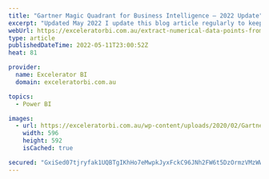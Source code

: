 ```yaml
---
title: "Gartner Magic Quadrant for Business Intelligence – 2022 Update"
excerpt: "Updated May 2022 I update this blog article regularly to keep track of how Microsoft is progressing on its strategic journey in building a world class BI platform.  Gartner released the 2022 magic quadrant for Business Intelligence in March 2022.  As expected (by me at least), Microsoft is continuing"
webUrl: https://exceleratorbi.com.au/extract-numerical-data-points-from-an-image/
type: article
publishedDateTime: 2022-05-11T23:00:52Z
heat: 81

provider:
  name: Excelerator BI
  domain: exceleratorbi.com.au

topics:
  - Power BI

images:
  - url: https://exceleratorbi.com.au/wp-content/uploads/2020/02/Gartner-2022.gif
    width: 596
    height: 592
    isCached: true

secured: "GxiSed07tjryfak1UQBTgIKhHo7eMwpkJyxFckC96JNh2FW6t5DzOrmzVMzWWAfHSvAFS+zoTN5PragmM47vTOLhClS2yZKfhKiAzRX+/vVaHB8jVboklB3t5vwJiVT20xDfv1zPpVPzHkoyl8zuXhKKGwIXJ2y7qGuCW8NK15hXfQlj9TdmZ+1PV3POuhrXaGJELfZ+vvOmdF7subR9dLhsQV5lDDxJ+jKvV9RLnPmiK8NiphdPpL9YdMEjSWdGoD81ZJxMqxJdmOFfXDkxeZEdpJSYSMBl0ZBhB/EqIE8F0o8GsOR8eJHxXsSM9nH20BgWTlPgOl+yUoOGEiSfBvKBSnwoEfo/TckjHnidc/Q=;fnc8YYR+L+MxF7BURV+nTw=="
---
```


